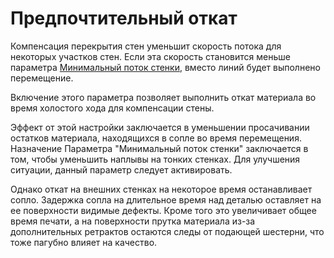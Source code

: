 Предпочтительный откат
====
Компенсация перекрытия стен уменьшит скорость потока для некоторых участков стен. Если эта скорость становится меньше параметра [Минимальный поток стенки](../shell/wall_min_flow.md), вместо линий будет выполнено перемещение.

Включение этого параметра позволяет выполнить откат материала во время холостого хода для компенсации стены.

Эффект от этой настройки заключается в уменьшении просачивании остатков материала, находящихся в сопле во время перемещения. Назначение Параметра "Минимальный поток стенки" заключается в том, чтобы уменьшить наплывы на тонких стенках. Для улучшения ситуации, данный параметр следует активировать.

Однако откат на внешних стенках на некоторое время останавливает сопло. Задержка сопла на длительное время над деталью оставляет на ее поверхности видимые дефекты. Кроме того это увеличивает общее время печати, а на поверхности прутка материала из-за дополнительных ретрактов остаются следы от подающей шестерни, что тоже пагубно влияет на качество.
